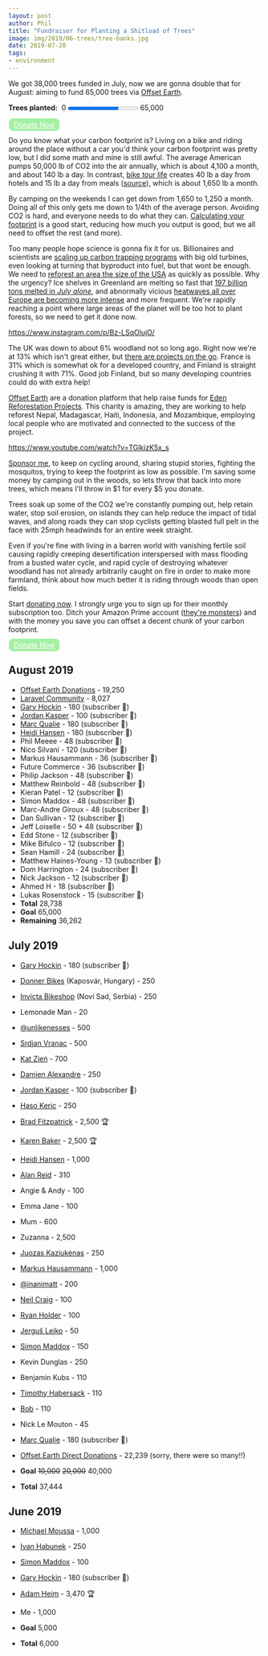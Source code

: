 ```yaml
---
layout: post
author: Phil
title: "Fundraiser for Planting a Shitload of Trees"
image: img/2019/06-trees/tree-banks.jpg
date: 2019-07-20
tags:
- environment
---
```


<div>
  <p>We got 38,000 trees funded in July, now we are gonna double that for August: aiming to fund 65,000 trees via <a href="https://offset.earth/philsturgeon">Offset Earth</a>.</p>

  <label for="trees-planted" style="font-weight: bold">Trees planted:</label>&nbsp;
  0 <progress id="trees-planted" max="40000" value="28738">28,738 trees</progress> 65,000<br>
  <br>
  <a href="https://offset.earth/philsturgeon" style="padding: 4px 10px; border: #fff 1px solid; color: #fff; border-radius: 10px; opacity: 0.8; background-color: lightgreen">Donate Now</a>
</div>

Do you know what your carbon footprint is? Living on a bike and riding around the place without a car you'd think your carbon footprint was pretty low, but I did some math and mine is still awful. The average American pumps 50,000 lb of CO2 into the air annually, which is about 4,100 a month, and about 140 lb a day. In contrast, [bike tour life](/euro-trip-two-months/) creates 40 lb a day from hotels and 15 lb a day from meals ([source](https://carbonfund.org/how-we-calculate/)), which is about 1,650 lb a month.

By camping on the weekends I can get down from 1,650 to 1,250 a month. Doing all of this only gets me down to 1/4th of the average person. Avoiding CO2 is hard, and everyone needs to do what they can. [Calculating your footprint](https://carbonfund.org/calculate-your-footprint/) is a good start, reducing how much you output is good, but we all need to offset the rest (and more).

Too many people hope science is gonna fix it for us. Billionaires and scientists are [scaling up carbon trapping programs](https://www.theguardian.com/environment/2018/feb/04/carbon-emissions-negative-emissions-technologies-capture-storage-bill-gates) with big old turbines, even looking at turning that byproduct into fuel, but that wont be enough. We need to [reforest an area the size of the USA](https://theconversation.com/reforesting-an-area-the-size-of-the-us-needed-to-help-avert-climate-breakdown-say-researchers-are-they-right-119842) as quickly as possible. Why the urgency? Ice shelves in Greenland are melting so fast that [197 billion tons melted in _July alone_](https://apnews.com/65694195c91d4b62b275bd14a6955b4c), and abnormally vicious [heatwaves all over Europe are becoming more intense](https://www.bbc.com/news/world-europe-48756480) and more frequent. We're rapidly reaching a point where large areas of the planet will be too hot to plant forests, so we need to get it done now.

https://www.instagram.com/p/Bz-LSqOlujO/

The UK was down to about 6% woodland not so long ago. Right now we're at 13% which isn't great either, but [there are projects on the go](https://www.citylab.com/environment/2018/01/northern-forest-united-kingdom/550025/). France is 31% which is somewhat ok for a developed country, and Finland is straight crushing it with 71%. Good job Finland, but so many developing countries could do with extra help!

[Offset Earth][offsetearth] are a donation platform that help raise funds for [Eden Reforestation Projects](https://edenprojects.org/). This charity is amazing, they are working to help reforest Nepal, Madagascar, Haiti, Indonesia, and Mozambique, employing local people who are motivated and connected to the success of the project. 

https://www.youtube.com/watch?v=TGlkizK5x_s

[Sponsor me][offsetearth], to keep on cycling around, sharing stupid stories, fighting the mosquitos, trying to keep the footprint as low as possible. I'm saving some money by camping out in the woods, so lets throw that back into more trees, which means I'll throw in $1 for every $5 you donate.

Trees soak up some of the CO2 we're constantly pumping out, help retain water, stop soil erosion, on islands they can help reduce the impact of tidal waves, and along roads they can stop cyclists getting blasted full pelt in the face with 25mph headwinds for an entire week straight.

Even if you're fine with living in a barren world with vanishing fertile soil causing rapidly creeping desertification interspersed with mass flooding from a busted water cycle, and rapid cycle of destroying whatever woodland has not already arbitrarily caught on fire in order to make more farmland, think about how much better it is riding through woods than open fields.

Start [donating now][offsetearth]. I strongly urge you to sign up for their monthly subscription too. Ditch your Amazon Prime account ([they're monsters](https://www.theguardian.com/tv-and-radio/2019/jul/01/john-oliver-amazon-last-week-tonight-a-system-that-squeezes-the-people-lowest-on-the-ladder)) and with the money you save you can offset a decent chunk of your carbon footprint. 

<a href="https://offset.earth/philsturgeon" style="padding: 4px 10px; border: #fff 1px solid; color: #fff; border-radius: 10px; opacity: 0.8; background-color: lightgreen">Donate Now</a>

## August 2019

- [Offset Earth Donations](https://offset.earth/philsturgeon) - 19,250
- [Laravel Community](https://offset.earth/laravel) - 8,027
- [Gary Hockin](https://twitter.com/GeeH) - 180 (subscriber 🏅)
- [Jordan Kasper](https://twitter.com/jakerella) - 100 (subscriber 🏅)
- [Marc Qualie](https://twitter.com/marcqualie) - 180 (subscriber 🏅)
- [Heidi Hansen](https://twitter.com/jungledev) - 180 (subscriber 🏅)
- Phil Meeee - 48 (subscriber 🏅)
- Nico Silvani - 120 (subscriber 🏅)
- Markus Hausammann - 36 (subscriber 🏅)
- Future Commerce - 36 (subscriber 🏅)
- Philip Jackson - 48 (subscriber 🏅)
- Matthew Reinbold - 48 (subscriber 🏅)
- Kieran Patel - 12 (subscriber 🏅)
- Simon Maddox - 48 (subscriber 🏅)
- Marc-Andre Giroux - 48 (subscriber 🏅)
- Dan Sullivan - 12 (subscriber 🏅)
- Jeff Loiselle - 50 + 48 (subscriber 🏅)
- Edd Stone - 12 (subscriber 🏅)
- Mike Bifulco - 12 (subscriber 🏅)
- Sean Hamill - 24 (subscriber 🏅)
- Matthew Haines-Young - 13 (subscriber 🏅)
- Dom Harrington - 24 (subscriber 🏅)
- Nick Jackson - 12 (subscriber 🏅)
- Ahmed H - 18 (subscriber 🏅)
- Lukas Rosenstock - 15 (subscriber 🏅)
- **Total** 28,738
- **Goal** 65,000
- **Remaining** 36,262

## July 2019

- [Gary Hockin](https://twitter.com/GeeH) - 180 (subscriber 🏅)
- [Donner Bikes](https://www.facebook.com/donnerbike/about/) (Kaposvár, Hungary) - 250
- [Invicta Bikeshop](http://invictabike.rs/) (Novi Sad, Serbia) - 250
- Lemonade Man - 20
- [@unlikenesses](https://twitter.com/unlikenesses) - 500
- [Srdjan Vranac](https://vranac.io/) - 500
- [Kat Zień](https://twitter.com/kasiazien) - 700
- [Damien Alexandre](https://twitter.com/damienalexandre) - 250
- [Jordan Kasper](https://twitter.com/jakerella) - 100 (subscriber 🏅)
- [Haso Keric](https://twitter.com/hasokeric) - 250
- [Brad Fitzpatrick](https://twitter.com/bradfitz) - 2,500 🏆
- [Karen Baker](https://twitter.com/wsakaren) - 2,500 🏆
- [Heidi Hansen](https://twitter.com/jungledev) - 1,000
- [Alan Reid](https://twitter.com/alan_reid) - 310
- Angie & Andy - 100
- Emma Jane - 100
- Mum - 600
- Zuzanna - 2,500
- [Juozas Kaziukėnas](https://twitter.com/juokaz) - 250
- [Markus Hausammann](https://twitter.com/m_hausammann) - 1,000
- [@inanimatt](https://twitter.com/inanimatt) - 200
- [Neil Craig](https://twitter.com/tdp_org) - 100
- [Ryan Holder](https://twitter.com/ryannnh_) - 100
- [Jerguš Lejko](https://twitter.com/jerguslejko) - 50
- [Simon Maddox](https://twitter.com/simonmaddox) - 150
- Kevin Dunglas - 250
- Benjamin Kubs - 110
- [Timothy Habersack](https://twitter.com/timotheus) - 110
- [Bob](https://twitter.com/bopp) - 110
- Nick Le Mouton - 45
- [Marc Qualie](https://twitter.com/marcqualie) - 180 (subscriber 🏅)
- [Offset.Earth Direct Donations](https://offset.earth/philsturgeon) - 22,239 (sorry, there were so many!!)

- **Goal** <s>10,000</s> <s>20,000</s> 40,000
- **Total** 37,444

## June 2019

- [Michael Moussa](https://twitter.com/michaelmoussa) - 1,000
- [Ivan Habunek](https://twitter.com/ihabunek) - 250
- [Simon Maddox](https://twitter.com/simonmaddox) - 100
- [Gary Hockin](https://twitter.com/GeeH) - 180 (subscriber 🏅)
- [Adam Heim](https://twitter.com/truckingsim) - 3,470 🏆
- Me - 1,000

- **Goal** 5,000
- **Total** 6,000

[offsetearth]: https://offset.earth/philsturgeon
